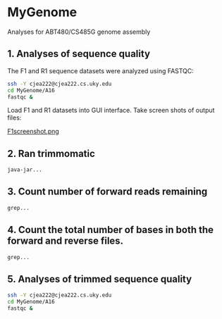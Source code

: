 # MyGenome
Analyses for ABT480/CS485G genome assembly 

## 1. Analyses of sequence quality 
The F1 and R1 sequence datasets were analyzed using FASTQC: 
```bash
ssh -Y cjea222@cjea222.cs.uky.edu
cd MyGenome/A16
fastqc &
```
Load F1 and R1 datasets into GUI interface. 
Take screen shots of output files:

[F1screenshot.png](/data/F1screenshot.png)

## 2. Ran trimmomatic
```bash
java-jar...
```

## 3. Count number of forward reads remaining
```bash
grep...
```

## 4. Count the total number of bases in both the forward and reverse files. 
```bash
grep...
```

## 5. Analyses of trimmed sequence quality
```bash
ssh -Y cjea222@cjea222.cs.uky.edu
cd MyGenome/A16
fastqc &
```
